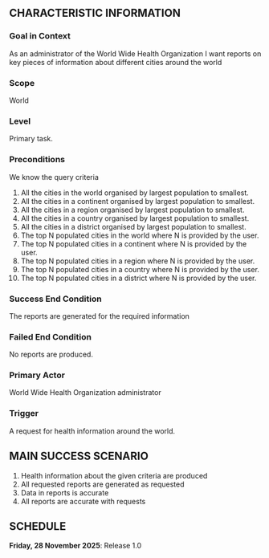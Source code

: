 ## CHARACTERISTIC INFORMATION

### Goal in Context

As an administrator of the World Wide Health Organization I want reports on key pieces of information about different cities around the world

### Scope

World

### Level

Primary task.

### Preconditions

We know the query criteria
1.	All the cities in the world organised by largest population to smallest.
2.	All the cities in a continent organised by largest population to smallest.
3.	All the cities in a region organised by largest population to smallest.
4.	All the cities in a country organised by largest population to smallest.
5.	All the cities in a district organised by largest population to smallest.
6.	The top N populated cities in the world where N is provided by the user.
7.	The top N populated cities in a continent where N is provided by the user.
8.	The top N populated cities in a region where N is provided by the user.
9.	The top N populated cities in a country where N is provided by the user.
10.	The top N populated cities in a district where N is provided by the user.

### Success End Condition

The reports are generated for the required information

### Failed End Condition

No reports are produced.

### Primary Actor

World Wide Health Organization administrator 

### Trigger

A request for health information around the world.

## MAIN SUCCESS SCENARIO

1. Health information about the given criteria are produced
2. All requested reports are generated as requested
3. Data in reports is accurate
4. All reports are accurate with requests


## SCHEDULE

**Friday, 28 November 2025**: Release 1.0
